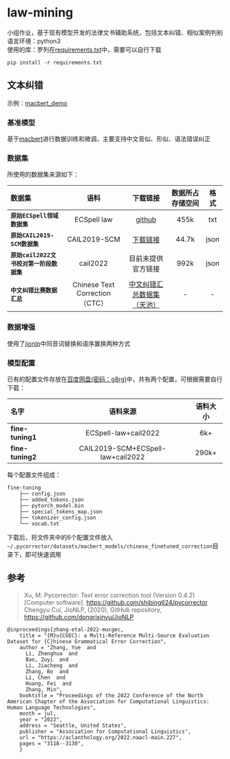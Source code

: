 # law-mining

小组作业，基于现有模型开发的法律文书辅助系统，包括文本纠错、相似案例判别 <br>
语言环境：python3<br>
使用的库：罗列在[requirements.txt](https://github.com/F-crystal/law-mining/blob/7237902458d335e5e0fa2f9a9f00b41ace8cf856/requirements.txt)中，需要可以自行下载<br>
```
pip install -r requirements.txt
```

## 文本纠错
示例：[macbert_demo](https://github.com/F-crystal/law-mining/blob/b57a81c8814dc3efe410b4dc3216f3f679500406/macbert_demo.py)
### 基准模型
基于[macbert](https://github.com/shibing624/pycorrector/blob/master/pycorrector/macbert)进行数据训练和微调，主要支持中文音似、形似、语法错误纠正<br>

### 数据集
所使用的数据集来源如下：<br>

| 数据集 | 语料 | 下载链接 | 数据所占存储空间 | 格式 |
| :------- | :---------: | :---------: | :---------: | :---------: |
| **`原始ECSpell领域数据集`** | ECSpell law| [github](https://github.com/Aopolin-Lv/ECSpell)| 455k | txt |
| **`原始CAIL2019-SCM数据集`** | CAIL2019-SCM | [下载链接](https://cail.oss-cn-qingdao.aliyuncs.com/cail2019/CAIL2019-SCM.zip)| 44.7k | json |
| **`原始cail2022文书校对第一阶段数据集`** | cail2022| 目前未提供官方链接 | 992k | json |
| **`中文纠错比赛数据汇总`** | Chinese Text Correction（CTC） | [中文纠错汇总数据集（天池）](https://tianchi.aliyun.com/dataset/138195) | - | - |

### 数据增强
使用了[jionlp](https://github.com/dongrixinyu/JioNLP)中同音词替换和语序置换两种方式

### 模型配置
已有的配置文件存放在[百度网盘(密码：g8rg)](https://pan.baidu.com/s/1S8MFMfRFeIGyFdT32l1YeQ)中，共有两个配置，可根据需要自行下载：<br>

| 名字 | 语料来源 | 语料大小 |
| :------- | :---------: | :---------: | 
| **fine-tuning1** | ECSpell-law+cail2022| 6k+ |
| **fine-tuning2** | CAIL2019-SCM+ECSpell-law+cail2022 | 290k+ |

每个配置文件组成：
```
fine-tuning
    ├── config.json
    ├── added_tokens.json
    ├── pytorch_model.bin
    ├── special_tokens_map.json
    ├── tokenizer_config.json
    └── vocab.txt
```
下载后，将文件夹中的6个配置文件放入`~/.pycorrector/datasets/macbert_models/chinese_finetuned_correction`目录下，即可快速调用

## 参考
> Xu, M. Pycorrector: Text error correction tool (Version 0.4.2) [Computer software]. https://github.com/shibing624/pycorrector<br>
> Chengyu Cui, JioNLP, (2020), GitHub repository, https://github.com/dongrixinyu/JioNLP
```
@inproceedings{zhang-etal-2022-mucgec,
    title = "{M}u{CGEC}: a Multi-Reference Multi-Source Evaluation Dataset for {C}hinese Grammatical Error Correction",
    author = "Zhang, Yue  and
      Li, Zhenghua  and
      Bao, Zuyi  and
      Li, Jiacheng  and
      Zhang, Bo  and
      Li, Chen  and
      Huang, Fei  and
      Zhang, Min",
    booktitle = "Proceedings of the 2022 Conference of the North American Chapter of the Association for Computational Linguistics: Human Language Technologies",
    month = jul,
    year = "2022",
    address = "Seattle, United States",
    publisher = "Association for Computational Linguistics",
    url = "https://aclanthology.org/2022.naacl-main.227",
    pages = "3118--3130",
    }
  ```

